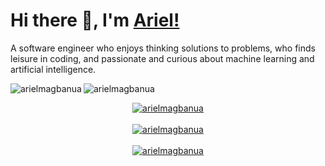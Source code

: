 # Hi there 👋, I'm [Ariel!](https://arielmagbanua.com/)

A software engineer who enjoys thinking solutions to problems, who finds leisure in coding, and passionate and curious about machine learning and artificial intelligence. 

<p><img align="left" src="https://github-readme-stats.vercel.app/api/top-langs?username=arielmagbanua&theme=dark&layout=compact" alt="arielmagbanua"/></p>
<p><img align="center" src="https://github-readme-stats.vercel.app/api?username=arielmagbanua&show_icons=true&include_all_commits=true&count_private=true&theme=dark" alt="arielmagbanua"/></p>

<div align="center" style="margin-top: 10px; margin-bottom: 10px">
  <a href="https://arielmagbanua.com/">
    <img align="center" src="https://github-readme-stats.vercel.app/api/top-langs?username=arielmagbanua&theme=dark&layout=compact" alt="arielmagbanua"/>
  </a>
<div>
<br>
<div align="center">
  <a href="https://arielmagbanua.com/">
    <img align="center" src="https://github-readme-stats.vercel.app/api?username=arielmagbanua&show_icons=true&include_all_commits=true&count_private=true&theme=dark" alt="arielmagbanua"/>
  </a>
<div>
<br>
<div align="center">
  <a href="https://arielmagbanua.com/">
    <img align="center" src="https://github-readme-streak-stats.herokuapp.com?user=arielmagbanua&theme=dark&border=FFFFFF" alt="arielmagbanua"/>
  </a>
<div>
<br>
